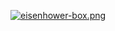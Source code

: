 [![eisenhower-box.png](https://i.postimg.cc/MTDsjHCV/eisenhower-box.png)](https://postimg.cc/CBRC3hLx)
